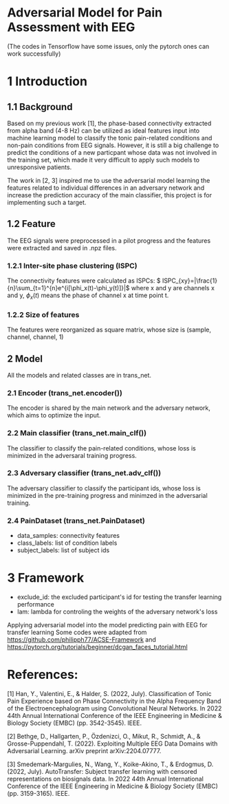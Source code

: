 # Adversarial Model for Pain Assessment with EEG
(The codes in Tensorflow have some issues, only the pytorch ones can work successfully)

# 1 Introduction
## 1.1 Background
Based on my previous work [1], the phase-based connectivity extracted from alpha band (4-8 Hz) can be utilized as ideal features input into machine learning model to classify the tonic pain-related conditions and non-pain conditions from EEG signals. However, it is still a big challenge to predict the conditions of a new particpant whose data was not involved in the training set, which made it very difficult to apply such models to unresponsive patients. 

The work in [2, 3] inspired me to use the adversarial model learning the features related to individual differences in an adversary network and increase the prediction accuracy of the main classifier, this project is for implementing such a target.

## 1.2 Feature
The EEG signals were preprocessed in a pilot progress and the features were extracted and saved in .npz files.
### 1.2.1 Inter-site phase clustering (ISPC)
The connectivity features were calculated as ISPCs:
$ ISPC_{xy}=|\frac{1}{n}\sum_{t=1}^{n}e^{i[\phi_x(t)-\phi_y(t)]}|$
where x and y are channels x and y, $\phi_x(t)$ means the phase of channel x at time point t.

### 1.2.2 Size of features
The features were reorganized as square matrix, whose size is (sample, channel, channel, 1)

## 2 Model
All the models and related classes are in trans_net.
### 2.1 Encoder (trans_net.encoder())
The encoder is shared by the main network and the adversary network, which aims to optimize the input.

### 2.2 Main classifier (trans_net.main_clf())
The classifier to classify the pain-related conditions, whose loss is minimized in the adversaral training progress.

### 2.3 Adversary classifier (trans_net.adv_clf())
The adversary classifier to classify the participant ids, whose loss is minimized in the pre-training progress and minimzed in the adversarial training.

### 2.4 PainDataset (trans_net.PainDataset)
- data_samples: connectivity features
- class_labels: list of condition labels
- subject_labels: list of subject ids

# 3 Framework
- exclude_id: the excluded participant's id for testing the transfer learning performance
- lam: lambda for controling the weights of the adversary network's loss

Applying adversarial model into the model predicting pain with EEG for transfer learning
Some codes were adapted from https://github.com/philipph77/ACSE-Framework and https://pytorch.org/tutorials/beginner/dcgan_faces_tutorial.html
# References:
[1] Han, Y., Valentini, E., & Halder, S. (2022, July). Classification of Tonic Pain Experience based on Phase Connectivity in the Alpha Frequency Band of the Electroencephalogram using Convolutional Neural Networks. In 2022 44th Annual International Conference of the IEEE Engineering in Medicine & Biology Society (EMBC) (pp. 3542-3545). IEEE.

[2] Bethge, D., Hallgarten, P., Özdenizci, O., Mikut, R., Schmidt, A., & Grosse-Puppendahl, T. (2022). Exploiting Multiple EEG Data Domains with Adversarial Learning. arXiv preprint arXiv:2204.07777.

[3] Smedemark-Margulies, N., Wang, Y., Koike-Akino, T., & Erdogmus, D. (2022, July). AutoTransfer: Subject transfer learning with censored representations on biosignals data. In 2022 44th Annual International Conference of the IEEE Engineering in Medicine & Biology Society (EMBC) (pp. 3159-3165). IEEE.

